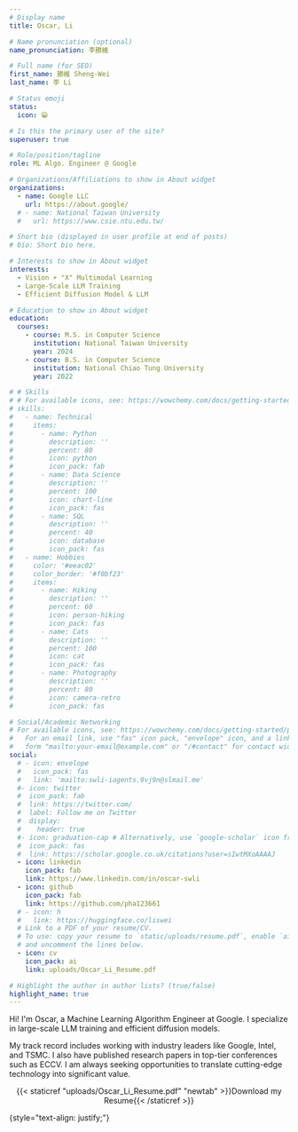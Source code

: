 ```yaml
---
# Display name
title: Oscar, Li

# Name pronunciation (optional)
name_pronunciation: 李勝維

# Full name (for SEO)
first_name: 勝維 Sheng-Wei
last_name: 李 Li

# Status emoji
status:
  icon: 😁

# Is this the primary user of the site?
superuser: true

# Role/position/tagline
role: ML Algo. Engineer @ Google

# Organizations/Affiliations to show in About widget
organizations:
  - name: Google LLC
    url: https://about.google/
  # - name: National Taiwan University
  #   url: https://www.csie.ntu.edu.tw/

# Short bio (displayed in user profile at end of posts)
# bio: Short bio here.

# Interests to show in About widget
interests:
  - Vision + "X" Multimodal Learning
  - Large-Scale LLM Training
  - Efficient Diffusion Model & LLM

# Education to show in About widget
education:
  courses:
    - course: M.S. in Computer Science
      institution: National Taiwan University
      year: 2024
    - course: B.S. in Computer Science
      institution: National Chiao Tung University
      year: 2022

# # Skills
# # For available icons, see: https://wowchemy.com/docs/getting-started/page-builder/#icons
# skills:
#   - name: Technical
#     items:
#       - name: Python
#         description: ''
#         percent: 80
#         icon: python
#         icon_pack: fab
#       - name: Data Science
#         description: ''
#         percent: 100
#         icon: chart-line
#         icon_pack: fas
#       - name: SQL
#         description: ''
#         percent: 40
#         icon: database
#         icon_pack: fas
#   - name: Hobbies
#     color: '#eeac02'
#     color_border: '#f0bf23'
#     items:
#       - name: Hiking
#         description: ''
#         percent: 60
#         icon: person-hiking
#         icon_pack: fas
#       - name: Cats
#         description: ''
#         percent: 100
#         icon: cat
#         icon_pack: fas
#       - name: Photography
#         description: ''
#         percent: 80
#         icon: camera-retro
#         icon_pack: fas

# Social/Academic Networking
# For available icons, see: https://wowchemy.com/docs/getting-started/page-builder/#icons
#   For an email link, use "fas" icon pack, "envelope" icon, and a link in the
#   form "mailto:your-email@example.com" or "/#contact" for contact widget.
social:
  # - icon: envelope
  #   icon_pack: fas
  #   link: 'mailto:swli-iagents.9vj9n@slmail.me'
  #- icon: twitter
  #  icon_pack: fab
  #  link: https://twitter.com/
  #  label: Follow me on Twitter
  #  display:
  #    header: true
  #- icon: graduation-cap # Alternatively, use `google-scholar` icon from `ai` icon pack
  #  icon_pack: fas
  #  link: https://scholar.google.co.uk/citations?user=sIwtMXoAAAAJ
  - icon: linkedin
    icon_pack: fab
    link: https://www.linkedin.com/in/oscar-swli
  - icon: github
    icon_pack: fab
    link: https://github.com/pha123661
  # - icon: h
  #   link: https://huggingface.co/liswei
  # Link to a PDF of your resume/CV.
  # To use: copy your resume to `static/uploads/resume.pdf`, enable `ai` icons in `params.yaml`,
  # and uncomment the lines below.
  - icon: cv
    icon_pack: ai
    link: uploads/Oscar_Li_Resume.pdf

# Highlight the author in author lists? (true/false)
highlight_name: true
---
```


Hi! I'm Oscar, a Machine Learning Algorithm Engineer at Google. I specialize in large-scale LLM training and efficient diffusion models.

My track record includes working with industry leaders like Google, Intel, and TSMC. I also have published research papers in top-tier conferences such as ECCV. I am always seeking opportunities to translate cutting-edge technology into significant value.

<center>
<i class="fa-solid fa-arrow-down" aria-hidden="true" style="color:#1664c0"></i> {{< staticref "uploads/Oscar_Li_Resume.pdf" "newtab" >}}Download my Resume{{< /staticref >}}
</center>

{style="text-align: justify;"}